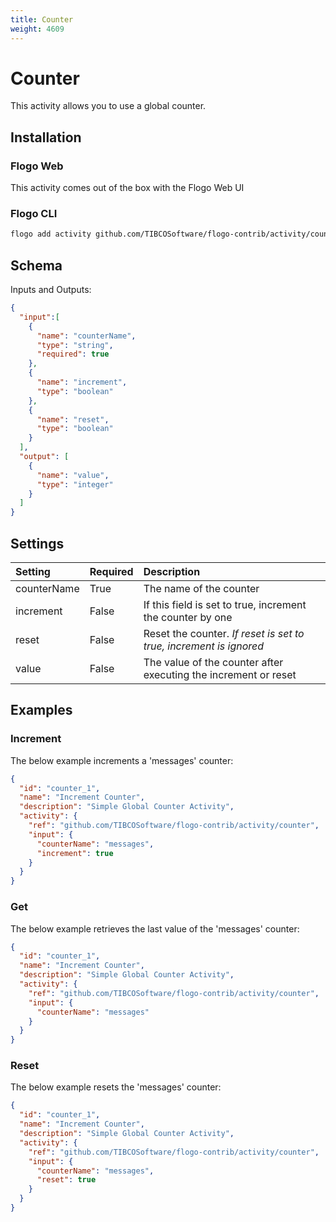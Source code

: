 ```yaml
---
title: Counter
weight: 4609
---
```


# Counter
This activity allows you to use a global counter.

## Installation
### Flogo Web
This activity comes out of the box with the Flogo Web UI
### Flogo CLI
```bash
flogo add activity github.com/TIBCOSoftware/flogo-contrib/activity/counter
```

## Schema
Inputs and Outputs:

```json
{
  "input":[
    {
      "name": "counterName",
      "type": "string",
      "required": true
    },
    {
      "name": "increment",
      "type": "boolean"
    },
    {
      "name": "reset",
      "type": "boolean"
    }
  ],
  "output": [
    {
      "name": "value",
      "type": "integer"
    }
  ]
}
```
## Settings
| Setting     | Required | Description |
|:------------|:---------|:------------|
| counterName | True     | The name of the counter |         
| increment   | False    | If this field is set to true, increment the counter by one |
| reset       | False    | Reset the counter. _If reset is set to true, increment is ignored_|
| value       | False    | The value of the counter after executing the increment or reset |

## Examples
### Increment
The below example increments a 'messages' counter:

```json
{
  "id": "counter_1",
  "name": "Increment Counter",
  "description": "Simple Global Counter Activity",
  "activity": {
    "ref": "github.com/TIBCOSoftware/flogo-contrib/activity/counter",
    "input": {
      "counterName": "messages",
      "increment": true
    }
  }
}
```

### Get
The below example retrieves the last value of the 'messages' counter:

```json
{
  "id": "counter_1",
  "name": "Increment Counter",
  "description": "Simple Global Counter Activity",
  "activity": {
    "ref": "github.com/TIBCOSoftware/flogo-contrib/activity/counter",
    "input": {
      "counterName": "messages"
    }
  }
}
```

### Reset
The below example resets the 'messages' counter:

```json
{
  "id": "counter_1",
  "name": "Increment Counter",
  "description": "Simple Global Counter Activity",
  "activity": {
    "ref": "github.com/TIBCOSoftware/flogo-contrib/activity/counter",
    "input": {
      "counterName": "messages",
      "reset": true
    }
  }
}
```

